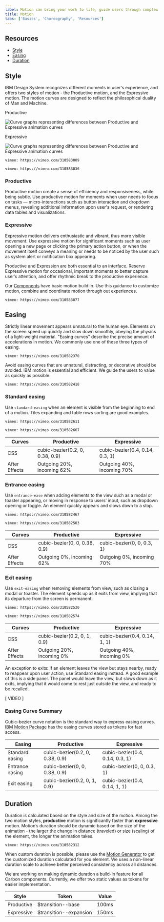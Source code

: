 ```yaml
---
label: Motion can bring your work to life, guide users through complex experiences, and help move forward—from here to there, now to next, start to finish—and make progress.
title: Motion
tabs: ['Basics', 'Choreography', 'Resources']
---
```

## Resources

<grid-wrapper col_lg="8" flex="true" bleed="true">
  <clickable-tile title="Motion Generator" href="https://ibm.github.io/motion/" type="resource"></clickable-tile>
  <clickable-tile title="IBM Motion Package" href="https://github.com/IBM/carbon-elements/tree/master/packages/motion" type="resource"></clickable-tile>
</grid-wrapper>

<anchor-links>
<ul>
    <li><a href="#style">Style</a></li>
    <li><a href="#easing">Easing</a></li>
    <li><a href="#duration">Duration</a></li>
</ul>
</anchor-links>

## Style

IBM Design System recognizes different moments in user's experience, and offers two styles of motion - the Productive motion, and the Expressive motion. The motion curves are designed to reflect the philosophical duality of Man and Machine.

<website-tabs>
<tab label="Curves"><div>

<grid-wrapper col_lg="8" flex="true">
<div>
<p>Productive</p>
<img src="images/Motion_overview_Curves_productive.svg" alt="Curve graphs representing differences between Productive and Expressive animation curves" />
</div>
<div>
<p>Expressive</p>
<img src="images/Motion_overview_Curves_expressive.svg" alt="Curve graphs representing differences between Productive and Expressive animation curves" />
</div>
</grid-wrapper>

</div></tab>
<tab label="Abstract">
<div>

`vimeo: https://vimeo.com/310583009`

</div></tab>
<tab label="In-situ"><div>

`vimeo: https://vimeo.com/310583036`

</div></tab>
</website-tabs>


### Productive

Productive motion create a sense of efficiency and responsiveness, while being subtle. Use productive motion for moments when user needs to focus on tasks — micro-interactions such as button interaction and dropdown menus, revealing additional information upon user's request, or rendering data tables and visualizations.

### Expressive

Expressive motion delivers enthusiastic and vibrant, thus more visible movement. Use expressive motion for significant moments such as user opening a new page or clicking the primary action button, or when the movement itself conveys a meaning or needs to be noticed by the user such as system alert or notification box appearing.

Productive and Expression are both essential to an interface. Reserve Expressive motion for occasional, important moments to better capture user’s attention, and offer rhythmic break to the productive experience.

Our [Components](../../components/overview/) have basic motion build in. Use this guidance to customize motion, combine and coordinate motion through out experiences.

<grid-wrapper col_lg="12" flex="true">
<do-dont-example correct="true" full_width="true" label="Productive moments are labeled blue, and expressive moments are labeled magenta.">

`vimeo: https://vimeo.com/310583077`

</do-dont-example>
</grid-wrapper>

## Easing

Strictly linear movement appears unnatural to the human eye. Elements on the screen speed up quickly and slow down smoothly, obeying the physics of a light-weight material. "Easing curves" describe the precise amount of accelerations in motion. We commonly use one of these three types of easing.

<grid-wrapper col_lg="8" flex="true">
<do-dont-example correct="true" full_width="true" label="Elements on the screen speed up quickly and slow down smoothly, obeying the physics of a light-weight material.">

`vimeo: https://vimeo.com/310582370`

</do-dont-example>
</grid-wrapper>

Avoid easing curves that are unnatural, distracting, or decorative should be avoided. IBM motion is essential and efficient. We guide the users to value as quickly as possible.

<grid-wrapper col_lg="8" flex="true">
<do-dont-example correct="false" full_width="true" label="Easing curves that suggest bounce, stretch, or sudden stops are not recommended.">

`vimeo: https://vimeo.com/310582418`

</do-dont-example>
</grid-wrapper>

### Standard easing

Use `standard-easing` when an element is visible from the beginning to  end of a motion. Tiles expanding and table rows sorting are good examples.

<website-tabs>
<tab label="Curves">
<div>

`vimeo: https://vimeo.com/310582611`

</div>
</tab>
<tab label="Examples">
<div>

`vimeo: https://vimeo.com/310582667`

</div>
</tab>
</website-tabs>

| Curves        | Productive                      | Expressive                      |
|---------------|---------------------------------|---------------------------------|
| CSS           | cubic-bezier(0.2, 0, 0.38, 0.9) | cubic-bezier(0.4, 0.14, 0.3, 1) |
| After Effects | Outgoing 20%, incoming 62%      | Outgoing 40%, incoming 70%      |

### Entrance easing

Use `entrance-ease` when adding elements to the view such as a modal or toaster appearing, or moving in response to users' input, such as dropdown opening or toggle. An element quickly appears and slows down to a stop.

<website-tabs>
<tab label="Curves">
<div>

`vimeo: https://vimeo.com/310582467`

</div>
</tab>
<tab label="Examples">
<div>

`vimeo: https://vimeo.com/310582503`

</div>
</tab>
</website-tabs>

| Curves        | Productive                      | Expressive                      |
|---------------|---------------------------------|---------------------------------|
| CSS           | cubic-bezier(0, 0, 0.38, 0.9)   | cubic-bezier(0, 0, 0.3, 1)      |
| After Effects | Outgoing 0%, incoming 62%       | Outgoing 0%, incoming 70%       |

### Exit easing

Use `exit-easing` when removing elements from view, such as closing a modal or toaster. The element speeds up as it exits from view, implying that its departure from the screen is permanent.

<website-tabs>
<tab label="Curves">
<div>

`vimeo: https://vimeo.com/310582530`

</div>
</tab>
<tab label="Examples">
<div>

`vimeo: https://vimeo.com/310582574`

</div>
</tab>
</website-tabs>

| Curves        | Productive                      | Expressive                      |
|---------------|---------------------------------|---------------------------------|
| CSS           | cubic-bezier(0.2, 0, 1, 0.9)    | cubic-bezier(0.4, 0.14, 1, 1)   |
| After Effects | Outgoing 20%, incoming 0%       | Outgoing 40%, incoming 0%       |

An exception to exits: if an element leaves the view but stays nearby, ready to reappear upon user action, use Standard easing instead. A good example of this is a side panel. The panel would leave the view, but slows down as it exits, implying that it would come to rest just outside the view, and ready to be recalled.

[ VIDEO ]

### Easing Curve Summary

Cubic-bezier curve notation is the standard way to express easing curves. [IBM Motion Package](https://github.com/IBM/carbon-elements/tree/master/packages/motion) has the easing curves stored as tokens for fast access.

| Easing          | Productive                      | Expressive                      |
|-----------------|---------------------------------|---------------------------------|
| Standard easing | cubic-bezier(0.2, 0, 0.38, 0.9) | cubic-bezier(0.4, 0.14, 0.3, 1) |
| Entrance easing | cubic-bezier(0, 0, 0.38, 0.9)   | cubic-bezier(0, 0, 0.3, 1)      |
| Exit easing     | cubic-bezier(0.2, 0, 1, 0.9)    | cubic-bezier(0.4, 0.14, 1, 1)   |

## Duration

Duration is calculated based on the style and size of the motion. Among the two motion styles, **productive** motion is significantly faster than **expressive** motion. Motion’s duration should be dynamic based on the size of the animation - the larger the change in distance (traveled) or size (scaling) of the element, the longer the animation takes.

<grid-wrapper col_lg="12" flex="true">
<do-dont-example correct="true" full_width="true" label="Duration contrast between a taller and a shorter component.">

`vimeo: https://vimeo.com/310582312`

</do-dont-example>
</grid-wrapper>

When custom duration is possible, please use the [Motion Generator](https://ibm.github.io/motion/) to get the customized duration calculated for you element. We uses a non-linear duration scale to achieve better perceived consistency across all distances.

<grid-wrapper col_lg="8" flex="true" bleed="true">
<clickable-tile
title="Motion Generator"
href="https://ibm.github.io/motion/"
type="resource"
>
</clickable-tile>
</grid-wrapper>

We are working on making dynamic duration a build-in feature for all Carbon components. Currently, we offer two static values as tokens for easier implementation.

| Style          | Token                      | Value                      |
|-----------------|---------------------------------|---------------------------------|
| Productive | $transition--base | 100ms |
| Expressive |   $transition--expansion | 150ms |
